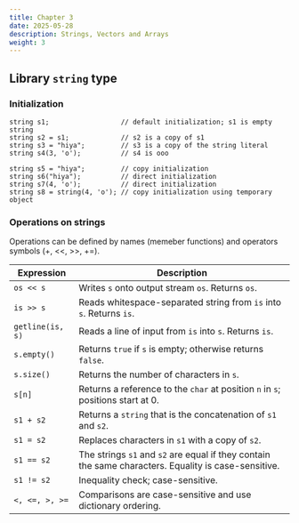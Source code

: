 ```yaml
---
title: Chapter 3
date: 2025-05-28
description: Strings, Vectors and Arrays
weight: 3
---
```


## Library `string` type

### Initialization

```
string s1;                  // default initialization; s1 is empty string
string s2 = s1;             // s2 is a copy of s1
string s3 = "hiya";         // s3 is a copy of the string literal
string s4(3, 'o');          // s4 is ooo

string s5 = "hiya";         // copy initialization
string s6("hiya");          // direct initialization
string s7(4, 'o');          // direct initialization
string s8 = string(4, 'o'); // copy initialization using temporary object
```

### Operations on strings

Operations can be defined by names (memeber functions) and operators symbols (+, <<, >>, +=).

| Expression         | Description                                                                 |
|--------------------|-----------------------------------------------------------------------------|
| `os << s`          | Writes `s` onto output stream `os`. Returns `os`.                           |
| `is >> s`          | Reads whitespace-separated string from `is` into `s`. Returns `is`.         |
| `getline(is, s)`   | Reads a line of input from `is` into `s`. Returns `is`.                     |
| `s.empty()`        | Returns `true` if `s` is empty; otherwise returns `false`.                  |
| `s.size()`         | Returns the number of characters in `s`.                                    |
| `s[n]`             | Returns a reference to the `char` at position `n` in `s`; positions start at 0. |
| `s1 + s2`          | Returns a `string` that is the concatenation of `s1` and `s2`.              |
| `s1 = s2`          | Replaces characters in `s1` with a copy of `s2`.                            |
| `s1 == s2`         | The strings `s1` and `s2` are equal if they contain the same characters. Equality is case-sensitive. |
| `s1 != s2`         | Inequality check; case-sensitive.                                           |
| `<, <=, >, >=`     | Comparisons are case-sensitive and use dictionary ordering.                 |

